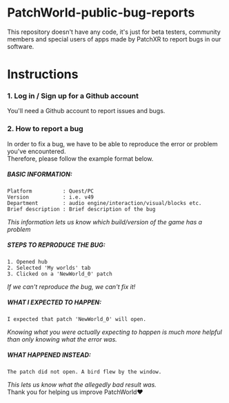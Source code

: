 # PatchWorld-public-bug-reports
This repository doesn't have any code, it's just for beta testers, community members and special users of apps made by PatchXR to report bugs in our software.

# Instructions
### 1. Log in / Sign up for a Github account  
You'll need a Github account to report issues and bugs.  
### 2. How to report a bug
In order to fix a bug, we have to be able to reproduce the error or problem you've encountered.  
Therefore, please follow the example format below.  
##### BASIC INFORMATION:
```
Platform          : Quest/PC
Version           : i.e. v49
Department        : audio engine/interaction/visual/blocks etc.
Brief description : Brief description of the bug
```
*This information lets us know which build/version of the game has a problem*
##### STEPS TO REPRODUCE THE BUG:
```
1. Opened hub
2. Selected 'My worlds' tab
3. Clicked on a 'NewWorld_0' patch
```
*If we can't reproduce the bug, we can't fix it!*
##### WHAT I EXPECTED TO HAPPEN:
```
I expected that patch 'NewWorld_0' will open.
```
*Knowing what you were actually expecting to happen is much more helpful than only knowing what the error was.*
##### WHAT HAPPENED INSTEAD:
```
The patch did not open. A bird flew by the window.
```
*This lets us know what the allegedly bad result was.*  
Thank you for helping us improve PatchWorld:heart:

